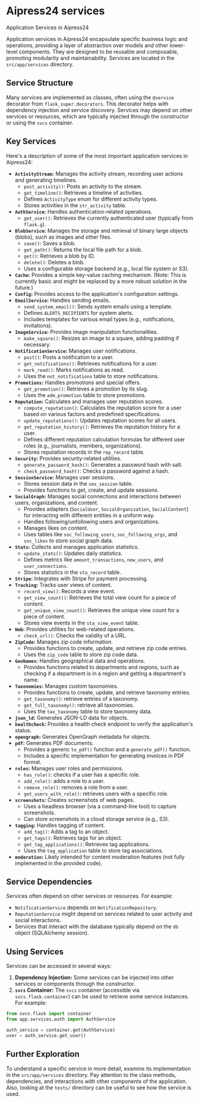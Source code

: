 # Aipress24 services

Application Services in Aipress24

Application services in Aipress24 encapsulate specific business logic and operations, providing a layer of abstraction over models and other lower-level components. They are designed to be reusable and composable, promoting modularity and maintainability. Services are located in the `src/app/services` directory.

## Service Structure

Many services are implemented as classes, often using the `@service` decorator from `flask_super.decorators`. This decorator helps with dependency injection and service discovery. Services may depend on other services or resources, which are typically injected through the constructor or using the `svcs` container.

## Key Services

Here's a description of some of the most important application services in Aipress24:

*   **`ActivityStream`:** Manages the activity stream, recording user actions and generating timelines.
    *   `post_activity()`: Posts an activity to the stream.
    *   `get_timeline()`: Retrieves a timeline of activities.
    *   Defines `ActivityType` enum for different activity types.
    *   Stores activities in the `str_activity` table.
*   **`AuthService`:** Handles authentication-related operations.
    *   `get_user()`: Retrieves the currently authenticated user (typically from `flask.g`).
*   **`BlobService`:** Manages the storage and retrieval of binary large objects (blobs), such as images and other files.
    *   `save()`: Saves a blob.
    *   `get_path()`: Returns the local file path for a blob.
    *   `get()`: Retrieves a blob by ID.
    *   `delete()`: Deletes a blob.
    *   Uses a configurable storage backend (e.g., local file system or S3).
*   **`Cache`:** Provides a simple key-value caching mechanism. (Note: This is currently basic and might be replaced by a more robust solution in the future.)
*   **`Config`:** Provides access to the application's configuration settings.
*   **`EmailService`:** Handles sending emails.
    *   `send_system_email()`: Sends system emails using a template.
    *   Defines `ALERTS_RECIPIENTS` for system alerts.
    *   Includes templates for various email types (e.g., notifications, invitations).
*   **`ImageService`:** Provides image manipulation functionalities.
    *   `make_square()`: Resizes an image to a square, adding padding if necessary.
*   **`NotificationService`:** Manages user notifications.
    *   `post()`: Posts a notification to a user.
    *   `get_notifications()`: Retrieves notifications for a user.
    *   `mark_read()`: Marks notifications as read.
    *   Uses the `not_notifications` table to store notifications.
*   **`Promotions`:** Handles promotions and special offers.
    *   `get_promotion()`: Retrieves a promotion by its slug.
    *   Uses the `adm_promotion` table to store promotions.
*   **`Reputation`:** Calculates and manages user reputation scores.
    *   `compute_reputation()`: Calculates the reputation score for a user based on various factors and predefined specifications.
    *   `update_reputations()`: Updates reputation scores for all users.
    *   `get_reputation_history()`: Retrieves the reputation history for a user.
    *   Defines different reputation calculation formulas for different user roles (e.g., journalists, members, organizations).
    *   Stores reputation records in the `rep_record` table.
*   **`Security`:** Provides security-related utilities.
    *   `generate_password_hash()`: Generates a password hash with salt.
    *   `check_password_hash()`: Checks a password against a hash.
*   **`SessionService`:** Manages user sessions.
    *   Stores session data in the `ses_session` table.
    *   Provides functions to get, create, and update sessions.
*   **`SocialGraph`:** Manages social connections and interactions between users, organizations, and content.
    *   Provides adapters (`SocialUser`, `SocialOrganisation`, `SocialContent`) for interacting with different entities in a uniform way.
    *   Handles following/unfollowing users and organizations.
    *   Manages likes on content.
    *   Uses tables like `soc_following_users`, `soc_following_orgs`, and `soc_likes` to store social graph data.
*   **`Stats`:** Collects and manages application statistics.
    *   `update_stats()`: Updates daily statistics.
    *   Defines metrics like `amount_transactions`, `new_users`, and `user_connections`.
    *   Stores statistics in the `sta_record` table.
*   **`Stripe`:** Integrates with Stripe for payment processing.
*   **`Tracking`:** Tracks user views of content.
    *   `record_view()`: Records a view event.
    *   `get_view_count()`: Retrieves the total view count for a piece of content.
    *   `get_unique_view_count()`: Retrieves the unique view count for a piece of content.
    *   Stores view events in the `sta_view_event` table.
*   **`Web`:** Provides utilities for web-related operations.
    *   `check_url()`: Checks the validity of a URL.
*   **`ZipCode`:** Manages zip code information.
    *   Provides functions to create, update, and retrieve zip code entries.
    *   Uses the `zip_code` table to store zip code data.
*   **`GeoNames`:** Handles geographical data and operations.
    *   Provides functions related to departments and regions, such as checking if a department is in a region and getting a department's name.
*   **`Taxonomies`:**  Manages custom taxonomies.
    *   Provides functions to create, update, and retrieve taxonomy entries.
    *   `get_taxonomy()`: retrieve entries of a taxonomy.
    *   `get_full_taxonomy()`: retrieve all taxonomies.
    *   Uses the `tax_taxonomy` table to store taxonomy data.
*   **`json_ld`:** Generates JSON-LD data for objects.
*   **`healthcheck`:** Provides a health check endpoint to verify the application's status.
*   **`opengraph`:** Generates OpenGraph metadata for objects.
*   **`pdf`:** Generates PDF documents.
    *   Provides a generic `to_pdf()` function and a `generate_pdf()` function.
    *   Includes a specific implementation for generating invoices in PDF format.
*   **`roles`:** Manages user roles and permissions.
    * `has_role()`: checks if a user has a specific role.
    * `add_role()`: adds a role to a user.
    * `remove_role()`: removes a role from a user.
    * `get_users_with_role()`: retrieves users with a specific role.
*   **`screenshots`:** Creates screenshots of web pages.
    *   Uses a headless browser (via a command-line tool) to capture screenshots.
    *   Can store screenshots in a cloud storage service (e.g., S3).
*   **`tagging`:** Handles tagging of content.
    *   `add_tag()`: Adds a tag to an object.
    *   `get_tags()`: Retrieves tags for an object.
    *   `get_tag_applications()`: Retrieves tag applications.
    *   Uses the `tag_application` table to store tag associations.
*   **`moderation`:** Likely intended for content moderation features (not fully implemented in the provided code).

## Service Dependencies

Services often depend on other services or resources. For example:

*   `NotificationService` depends on `NotificationRepository`.
*   `ReputationService` might depend on services related to user activity and social interactions.
*   Services that interact with the database typically depend on the `db` object (SQLAlchemy session).

## Using Services

Services can be accessed in several ways:

1. **Dependency Injection:** Some services can be injected into other services or components through the constructor.
2. **`svcs` Container:** The `svcs` container (accessible via `svcs.flask.container`) can be used to retrieve some service instances. For example:

```python
from svcs.flask import container
from app.services.auth import AuthService

auth_service = container.get(AuthService)
user = auth_service.get_user()
```

## Further Exploration

To understand a specific service in more detail, examine its implementation in the `src/app/services` directory. Pay attention to the class methods, dependencies, and interactions with other components of the application. Also, looking at the `tests/` directory can be useful to see how the service is used.
